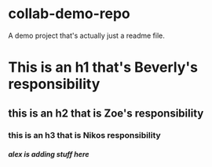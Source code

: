 # collab-demo-repo

A demo project that's actually just a readme file.

<h1>This is an h1 that's Beverly's responsibility</h1>


<h2>this is an h2 that is Zoe's responsibility</h2>

<h3>this is an h3 that is Nikos responsibility</h3>

<h5> alex is adding stuff here</h5>
